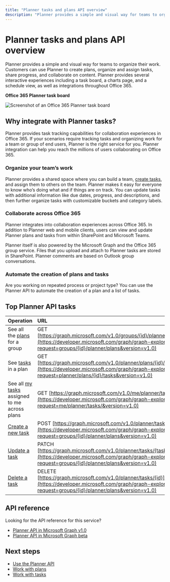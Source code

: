 ---title: "Planner tasks and plans API overview"description: "Planner provides a simple and visual way for teams to organize their work. Customers can use Planner to create plans, organize and assign tasks, share progress, and collaborate on content.  Planner provides several interactive experiences including a task board, a charts page, and a schedule view, as well as integrations throughout Office 365."---# Planner tasks and plans API overview
Planner provides a simple and visual way for teams to organize their work. Customers can use Planner to create plans, organize and assign tasks, share progress, and collaborate on content.  Planner provides several interactive experiences including a task board, a charts page, and a schedule view, as well as integrations throughout Office 365.

**Office 365 Planner task board**

![Screenshot of an Office 365 Planner task board](images/plannerboard.png "Image of Planner board")


## Why integrate with Planner tasks?
Planner provides task tracking capabilities for collaboration experiences in Office 365. If your scenarios require tracking tasks and organizing work for a team or group of end users, Planner is the right service for you. Planner integration can help you reach the millions of users collaborating on Office 365. 

### Organize your team’s work
Planner provides a shared space where you can build a team, [create tasks](/graph/api/planner-post-tasks?view=graph-rest-1.0), and assign them to others on the team. Planner makes it easy for everyone to know who’s doing what and if things are on track. You can update tasks with additional information like due dates, progress, and descriptions, and then further organize tasks with customizable buckets and category labels.   

### Collaborate across Office 365
Planner integrates into collaboration experiences across Office 365. In addition to Planner web and mobile clients, users can view and update Planner plans and tasks from within SharePoint and Microsoft Teams.  

Planner itself is also powered by the Microsoft Graph and the Office 365 group service. Files that you upload and attach to Planner tasks are stored in SharePoint. Planner comments are based on Outlook group conversations.

<!-- Add image
Note: Put an image here showing the relationship between Planner and other things
-->

### Automate the creation of plans and tasks
Are you working on repeated process or project type? You can use the Planner API to automate the creation of a plan and a list of tasks.  
 
## Top Planner API tasks

|Operation|URL|
|:--------|:--|
|See all the [plans](/graph/api/resources/plannerplan?view=graph-rest-beta) for a group|GET [https://graph.microsoft.com/v1.0/groups/{id}/planner/plans](https://developer.microsoft.com/graph/graph-explorer?request=groups/{id}/planner/plans&version=v1.0)|
|See [tasks](/graph/api/resources/plannertask?view=graph-rest-beta) in a plan|GET [https://graph.microsoft.com/v1.0/planner/plans/{id}/tasks](https://developer.microsoft.com/graph/graph-explorer?request=planner/plans/{id}/tasks&version=v1.0)|
|See all [my tasks](/graph/api/planneruser-list-tasks?view=graph-rest-beta) assigned to me across plans|GET [https://graph.microsoft.com/v1.0/me/planner/tasks/](https://developer.microsoft.com/graph/graph-explorer?request=me/planner/tasks/&version=v1.0)|
|[Create a new task](/graph/api/planner-post-tasks?view=graph-rest-1.0)|POST [https://graph.microsoft.com/v1.0/planner/tasks](https://developer.microsoft.com/graph/graph-explorer?request=groups/{id}/planner/plans&version=v1.0)|
|[Update a task](/graph/api/plannertask-update?view=graph-rest-1.0)|PATCH [https://graph.microsoft.com/v1.0/planner/tasks/{task-id}](https://developer.microsoft.com/graph/graph-explorer?request=groups/{id}/planner/plans&version=v1.0)|
|[Delete a task](/graph/api/plannertask-delete?view=graph-rest-1.0)|DELETE [https://graph.microsoft.com/v1.0/planner/tasks/{id}](https://developer.microsoft.com/graph/graph-explorer?request=groups/{id}/planner/plans&version=v1.0)|

## API reference
Looking for the API reference for this service?

- [Planner API in Microsoft Graph v1.0](/graph/api/resources/planner-overview?view=graph-rest-1.0)
- [Planner API in Microsoft Graph beta](/graph/api/resources/planner-overview?view=graph-rest-beta)


## Next steps

- [Use the Planner API](/graph/api/resources/planner-overview?view=graph-rest-1.0)
- [Work with plans](/graph/api/resources/planner-overview?view=graph-rest-1.0#plans)
- [Work with tasks](/graph/api/resources/planner-overview?view=graph-rest-1.0#tasks)
